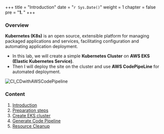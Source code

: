 +++
title = "Introduction"
date = "`r Sys.Date()`"
weight = 1
chapter = false
pre = "<b>1. </b>"
+++


### Overview

**Kubernetes (K8s)** is an open source, extensible platform for managing packaged applications and services, facilitating configuration and automating application deployment.

   - In this lab, we will create a simple **Kubernetes Cluster** on **AWS EKS (Elastic Kubernetes Service)**.
   - Then I will deploy the site on the cluster and use **AWS CodePipeLine** for automated deployment.

![CI_CDwithAWSCodePipeline](/000062_CICDonEKS/images/1-Introduction/CI_CDwithAWSCodePipeline.png?width=90pc)

### Content
  1. [Introduction](1-Introduction/)
  2. [Preparation steps](2-Preparation-steps/)
  3. [Create EKS cluster](3-Create-EKS-cluster/)
  4. [Generate Code Pipeline](4-Generate-Code-Pipeline/)
  5. [Resource Cleanup](5-Clean-up-resources/)